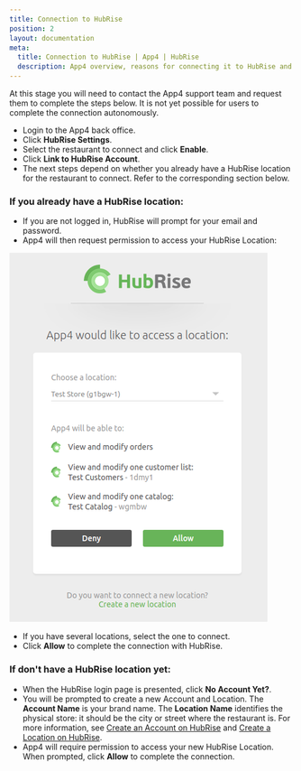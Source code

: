 ```yaml
---
title: Connection to HubRise
position: 2
layout: documentation
meta:
  title: Connection to HubRise | App4 | HubRise 
  description: App4 overview, reasons for connecting it to HubRise and summary of integrated features. Synchronise data between your EPOS and your apps.
---
```


At this stage you will need to contact the App4 support team and request them to complete the steps below. It is not yet possible for users to complete the connection autonomously.

- Login to the App4 back office.
- Click **HubRise Settings**.
- Select the restaurant to connect and click **Enable**.
- Click **Link to HubRise Account**.
- The next steps depend on whether you already have a HubRise location for the restaurant to connect. Refer to the corresponding section below.

### If you already have a HubRise location:

- If you are not logged in, HubRise will prompt for your email and password.
- App4 will then request permission to access your HubRise Location:

![Connect App4 to HubRise](../images/008-en-connect-to-hubrise.png)

- If you have several locations, select the one to connect.
- Click **Allow** to complete the connection with HubRise.

### If don't have a HubRise location yet:

- When the HubRise login page is presented, click **No Account Yet?**.
- You will be prompted to create a new Account and Location. The **Account Name** is your brand name. The **Location Name** identifies the physical store: it should be the city or street where the restaurant is. For more information, see [Create an Account on HubRise](/docs/account/#create-an-account) and [Create a Location on HubRise](/docs/locations/#create-a-location).
- App4 will require permission to access your new HubRise Location. When prompted, click **Allow** to complete the connection.

